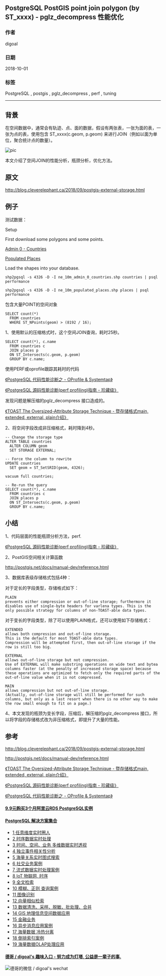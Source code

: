 ## PostgreSQL PostGIS point join polygon (by ST_xxxx) - pglz_decompress 性能优化     
                                                             
### 作者                                                             
digoal                                                             
                                                             
### 日期                                                             
2018-10-01                                                           
                                                             
### 标签                                                             
PostgreSQL , postgis , pglz_decompress , perf , tuning        
                                                             
----                                                             
                                                             
## 背景     
在空间数据中，通常会有轨迹、点、面的数据，假设有两张表，一张为面的表，一张为点的表，使用包含 ST_xxxx(c.geom, p.geom) 来进行JOIN（例如以面为单位，聚合统计点的数量）。  
  
![pic](20181001_02_pic_001.jpg)   
  
本文介绍了空间JOIN的性能分析，瓶颈分析，优化方法。  
  
## 原文  
http://blog.cleverelephant.ca/2018/09/postgis-external-storage.html  
  
## 例子  
测试数据：  
  
  
Setup  
  
First download some polygons and some points.  
  
[Admin 0 - Countries](https://www.naturalearthdata.com/http//www.naturalearthdata.com/download/10m/cultural/ne_10m_admin_0_countries.zip)  
  
[Populated Places](https://www.naturalearthdata.com/http//www.naturalearthdata.com/download/10m/cultural/ne_10m_populated_places.zip)  
  
Load the shapes into your database.  
  
```  
shp2pgsql -s 4326 -D -I ne_10m_admin_0_countries.shp countries | psql performance  
  
shp2pgsql -s 4326 -D -I ne_10m_populated_places.shp places | psql performance  
```  
  
包含大量POINT的空间对象  
  
```  
SELECT count(*)   
  FROM countries   
  WHERE ST_NPoints(geom) > (8192 / 16);  
```  
  
1、使用默认的压缩格式时，这个空间JOIN查询，耗时25秒。  
  
```  
SELECT count(*), c.name   
  FROM countries c   
  JOIN places p   
  ON ST_Intersects(c.geom, p.geom)   
  GROUP BY c.name;  
```  
  
使用PERF或oprofile跟踪其耗时的代码  
  
[《PostgreSQL 代码性能诊断之 - OProfile & Systemtap》](../201505/20150509_01.md)    
    
[《PostgreSQL 源码性能诊断(perf profiling)指南 - 珍藏级》](../201611/20161129_01.md)     
  
发现问题是解压缩的pglz_decompress 接口造成的。  
  
[《TOAST,The Oversized-Attribute Storage Technique - 暨存储格式main, extended, external, plain介绍》](../201103/20110329_01.md)    
  
2、将空间字段改成非压缩格式，耗时降到4秒。  
  
```  
-- Change the storage type  
ALTER TABLE countries  
  ALTER COLUMN geom  
  SET STORAGE EXTERNAL;  
  
-- Force the column to rewrite  
UPDATE countries  
  SET geom = ST_SetSRID(geom, 4326);  
  
vacuum full countries;   
  
-- Re-run the query    
SELECT count(*), c.name   
  FROM countries c   
  JOIN places p   
  ON ST_Intersects(c.geom, p.geom)   
  GROUP BY c.name;  
```  
  
## 小结  
1、代码层面的性能瓶颈分析方法，perf.   
  
[《PostgreSQL 源码性能诊断(perf profiling)指南 - 珍藏级》](../201611/20161129_01.md)     
  
2、PostGIS空间相关计算函数  
  
http://postgis.net/docs/manual-dev/reference.html  
  
3、数据库表级存储格式包括4种：  
  
对于定长的字段类型，存储格式如下：    
    
```    
PLAIN     
prevents either compression or out-of-line storage; furthermore it disables use of single-byte headers for varlena types. This is the only possible strategy for columns of non-TOAST-able data types.    
```    
    
对于变长的字段类型，除了可以使用PLAIN格式，还可以使用如下存储格式：    
    
```    
EXTENDED     
allows both compression and out-of-line storage.     
This is the default for most TOAST-able data types.     
Compression will be attempted first, then out-of-line storage if the row is still too big.    
    
EXTERNAL     
allows out-of-line storage but not compression.     
Use of EXTERNAL will make substring operations on wide text and bytea columns faster (at the penalty of increased storage space) because these operations are optimized to fetch only the required parts of the out-of-line value when it is not compressed.    
    
MAIN     
allows compression but not out-of-line storage.     
(Actually, out-of-line storage will still be performed for such columns, but only as a last resort when there is no other way to make the row small enough to fit on a page.)    
```    
  
4、本文发现的瓶颈为变长字段，压缩后，解压缩的pglz_decompress 接口，所以将字段的存储格式改为非压缩格式，即提升了大量的性能。   
    
## 参考  
http://blog.cleverelephant.ca/2018/09/postgis-external-storage.html  
  
http://postgis.net/docs/manual-dev/reference.html  
  
[《TOAST,The Oversized-Attribute Storage Technique - 暨存储格式main, extended, external, plain介绍》](../201103/20110329_01.md)    
    
[《PostgreSQL 源码性能诊断(perf profiling)指南 - 珍藏级》](../201611/20161129_01.md)     
  
[《PostgreSQL 代码性能诊断之 - OProfile & Systemtap》](../201505/20150509_01.md)    
    
  
  
  
  
  
  
  
  
  
  
  
  
  
  
  
  
  
  
  
  
  
  
  
  
  
  
  
  
  
  
  
  
  
  
  
  
  
  
  
  
  
  
  
  
  
  
  
  
  
  
  
#### [9.9元购买3个月阿里云RDS PostgreSQL实例](https://www.aliyun.com/database/postgresqlactivity "57258f76c37864c6e6d23383d05714ea")
  
  
#### [PostgreSQL 解决方案集合](https://yq.aliyun.com/topic/118 "40cff096e9ed7122c512b35d8561d9c8")
- [1 任意维度实时圈人](https://yq.aliyun.com/topic/118 "40cff096e9ed7122c512b35d8561d9c8")
- [2 时序数据实时处理](https://yq.aliyun.com/topic/118 "40cff096e9ed7122c512b35d8561d9c8")
- [3 时间、空间、业务 多维数据实时透视](https://yq.aliyun.com/topic/118 "40cff096e9ed7122c512b35d8561d9c8")
- [4 独立事件相关性分析](https://yq.aliyun.com/topic/118 "40cff096e9ed7122c512b35d8561d9c8")
- [5 海量关系实时图式搜索](https://yq.aliyun.com/topic/118 "40cff096e9ed7122c512b35d8561d9c8")
- [6 社交业务案例](https://yq.aliyun.com/topic/118 "40cff096e9ed7122c512b35d8561d9c8")
- [7 流式数据实时处理案例](https://yq.aliyun.com/topic/118 "40cff096e9ed7122c512b35d8561d9c8")
- [8 IoT 物联网, 时序](https://yq.aliyun.com/topic/118 "40cff096e9ed7122c512b35d8561d9c8")
- [9 全文检索](https://yq.aliyun.com/topic/118 "40cff096e9ed7122c512b35d8561d9c8")
- [10 模糊、正则 查询案例](https://yq.aliyun.com/topic/118 "40cff096e9ed7122c512b35d8561d9c8")
- [11 图像识别](https://yq.aliyun.com/topic/118 "40cff096e9ed7122c512b35d8561d9c8")
- [12 向量相似检索](https://yq.aliyun.com/topic/118 "40cff096e9ed7122c512b35d8561d9c8")
- [13 数据清洗、采样、脱敏、批处理、合并](https://yq.aliyun.com/topic/118 "40cff096e9ed7122c512b35d8561d9c8")
- [14 GIS 地理信息空间数据应用](https://yq.aliyun.com/topic/118 "40cff096e9ed7122c512b35d8561d9c8")
- [15 金融业务](https://yq.aliyun.com/topic/118 "40cff096e9ed7122c512b35d8561d9c8")
- [16 异步消息应用案例](https://yq.aliyun.com/topic/118 "40cff096e9ed7122c512b35d8561d9c8")
- [17 海量数据 冷热分离](https://yq.aliyun.com/topic/118 "40cff096e9ed7122c512b35d8561d9c8")
- [18 倒排索引案例](https://yq.aliyun.com/topic/118 "40cff096e9ed7122c512b35d8561d9c8")
- [19 海量数据OLAP处理应用](https://yq.aliyun.com/topic/118 "40cff096e9ed7122c512b35d8561d9c8")
  
  
#### [德哥 / digoal's 趣味入口 - 努力成为灯塔, 公益是一辈子的事.](https://github.com/digoal/blog/blob/master/README.md "22709685feb7cab07d30f30387f0a9ae")
  
  
![德哥的微信 / digoal's wechat](../pic/digoal_weixin.jpg "f7ad92eeba24523fd47a6e1a0e691b59")
  
